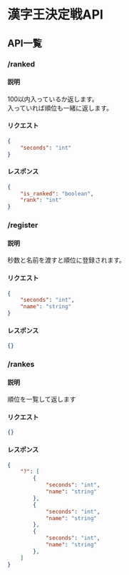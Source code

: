 # 漢字王決定戦API
## API一覧
### /ranked
#### 説明
100以内入っているか返します。  
入っていれば順位も一緒に返します。
#### リクエスト
```json
{
    "seconds": "int"
}
```
#### レスポンス
```json
{
    "is_ranked": "boolean",
    "rank": "int"
}
```

### /register
#### 説明
秒数と名前を渡すと順位に登録されます。
#### リクエスト
```json
{
    "seconds": "int",
    "name": "string"
}
```
#### レスポンス
```json
{}
```

### /rankes
#### 説明
順位を一覧して返します
#### リクエスト
```json
{}
```
#### レスポンス
```json
{
    "?": [
        {
            "seconds": "int",
            "name": "string"
        },
        {
            "seconds": "int",
            "name": "string"
        },
        {
            "seconds": "int",
            "name": "string"
        },
    ]
}
```
